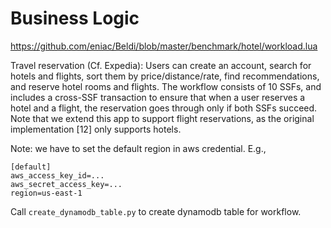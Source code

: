 # Business Logic

https://github.com/eniac/Beldi/blob/master/benchmark/hotel/workload.lua

Travel reservation (Cf. Expedia): Users can create an account,
search for hotels and flights, sort them by price/distance/rate,
find recommendations, and reserve hotel rooms and flights.
The workflow consists of 10 SSFs, and includes a cross-SSF
transaction to ensure that when a user reserves a hotel and a
flight, the reservation goes through only if both SSFs succeed.
Note that we extend this app to support flight reservations, as
the original implementation [12] only supports hotels.

Note: we have to set the default region in aws credential. E.g.,

```
[default]
aws_access_key_id=...
aws_secret_access_key=...
region=us-east-1
```

Call `create_dynamodb_table.py` to create dynamodb table for workflow.
